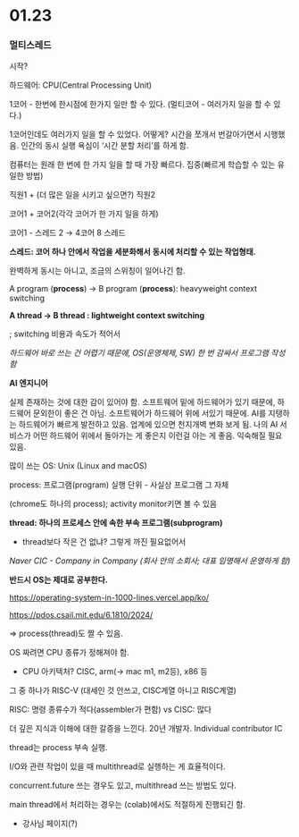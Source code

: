 # 01.23

### 멀티스레드

시작?

하드웨어: CPU(Central Processing Unit)

1코어 - 한번에 한시점에 한가지 일만 할 수 있다. (멀티코어 - 여러가지 일을 할 수 있다.)

1코어인데도 여러가지 일을 할 수 있었다. 어떻게? 시간을 쪼개서 번갈아가면서 시행했음. 인간의 동시 실행 욕심이 ‘시간 분할 처리’를 하게 함. 

컴퓨터는 원래 한 번에 한 가지 일을 할 때 가장 빠르다. 집중(빠르게 학습할 수 있는 유일한 방법)

직원1 + (더 많은 일을 시키고 싶으면?) 직원2

코어1 + 코어2(각각 코어가 한 가지 일을 하게)

코어1 - 스레드 2 → 4코어 8 스레드

**스레드: 코어 하나 안에서 작업을 세분화해서 동시에 처리할 수 있는 작업형태.**

완벽하게 동시는 아니고, 조금의 스위칭이 일어나긴 함. 

A program (**process**) → B program (**process**): heavyweight context switching 

**A thread → B thread : lightweight context switching**

; switching 비용과 속도가 적어서

*하드웨어 바로 쓰는 건 어렵기 때문에, OS(운영체제, SW) 한 번 감싸서 프로그램 작성함*

**AI 엔지니어** 

실제 존재하는 것에 대한 감이 있어야 함. 소프트웨어 밑에 하드웨어가 있기 때문에, 하드웨어 문외한이 좋은 건 아님. 소프트웨어가 하드웨어 위에 서있기 때문에. AI를 지탱하는 하드웨어가 빠르게 발전하고 있음. 업계에 있으면 천지개벽 변화 보게 됨. 나의 AI 서비스가 어떤 하드웨어 위에서 돌아가는 게 좋은지 이런걸 아는 게 좋음. 익숙해질 필요 있음. 

많이 쓰는 OS: Unix (Linux and macOS)

process: 프로그램(program) 실행 단위 - 사실상 프로그램 그 자체

(chrome도 하나의 process); activity monitor키면 볼 수 있음

**thread: 하나의 프로세스 안에 속한 부속 프로그램(subprogram)**

- thread보다 작은 건 없냐? 그렇게 까진 필요없어서

*Naver CIC - Company in Company (회사 안의 소회사; 대표 임명해서 운영하게 함)*

**반드시 OS는 제대로 공부한다.** 

https://operating-system-in-1000-lines.vercel.app/ko/

https://pdos.csail.mit.edu/6.1810/2024/

⇒ process(thread)도 짤 수 있음. 

OS 짜려면 CPU 종류가 정해져야 함. 

- CPU 아키텍처? CISC, arm(→ mac m1, m2등), x86 등

그 중 하나가 RISC-V (대세인 것 안쓰고, CISC계열 아니고 RISC계열)

RISC: 명령 종류수가 적다(assembler가 편함) vs CISC: 많다

더 깊은 지식과 이해에 대한 갈증을 느낀다. 20년 개발자. Individual contributor IC

thread는 process 부속 실행. 

I/O와 관련 작업이 있을 때 multithread로 실행하는 게 효율적이다. 

concurrent.future 쓰는 경우도 있고, multithread 쓰는 방법도 있다. 

main thread에서 처리하는 경우는 (colab)에서도 적절하게 진행되긴 함.

- 강사님 페이지(?)

[](https://iasandcb.netlify.app/site/Home)